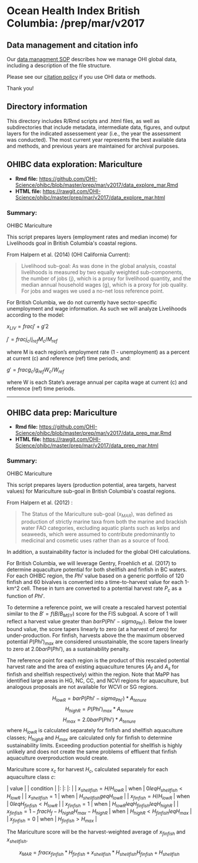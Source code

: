 # Ocean Health Index British Columbia: /prep/mar/v2017

<!--This folder describes the methods used to prepare data for _GOALNAME_ for the OHIBC assessment.

More information about this goal is available [here](http://ohi-science.org/goals/#artisanal-fishing-opportunities).

-->

## Data management and citation info

Our [data managment SOP](https://rawgit.com/OHI-Science/ohiprep/master/src/dataOrganization_SOP.html) describes how we manage OHI global data, including a description of the file structure.

Please see our [citation policy](http://ohi-science.org/citation-policy/) if you use OHI data or methods.

Thank you!

## Directory information

This directory includes R/Rmd scripts and .html files, as well as subdirectories that include metadata, intermediate data, figures, and output layers for the indicated assessement year (i.e., the year the assessment was conducted).  The most current year represents the best available data and methods, and previous years are maintained for archival purposes.

## OHIBC data exploration: Mariculture

* __Rmd file:__ https://github.com/OHI-Science/ohibc/blob/master/prep/mar/v2017/data_explore_mar.Rmd 
* __HTML file:__ https://rawgit.com/OHI-Science/ohibc/master/prep/mar/v2017/data_explore_mar.html

### Summary:

OHIBC Mariculture

This script prepares layers (employment rates and median income) for Livelihoods goal in 
British Columbia's coastal regions.  

From Halpern et al. (2014) (OHI California Current):

>Livelihood sub-goal: As was done in the global analysis, coastal livelihoods is measured by two equally weighted sub-components, the number of jobs (j), which is a proxy for livelihood quantity, and the median annual household wages (g), which is a proxy for job quality. For jobs and wages we used a no-net loss reference point. 

For British Columbia, we do not currently have sector-specific unemployment and wage information.  As such we will analyze Livelihoods according to the model:

$x_{LIV} = frac{j' + g'}{2}$

$j' = frac{j_c / j_{ref}}{M_c / M_{ref}}$

where M is each region’s employment rate (1 - unemployment) as a percent at current (c) and reference (ref) time periods, and:

$g' = frac{g_c / g_{ref}}{W_c / W_{ref}}$

where W is each State’s average annual per capita wage at current (c) and reference (ref) time periods.

-----

## OHIBC data prep: Mariculture

* __Rmd file:__ https://github.com/OHI-Science/ohibc/blob/master/prep/mar/v2017/data_prep_mar.Rmd 
* __HTML file:__ https://rawgit.com/OHI-Science/ohibc/master/prep/mar/v2017/data_prep_mar.html

### Summary:

OHIBC Mariculture

This script prepares layers (production potential, area targets, harvest values) for Mariculture sub-goal in British Columbia's coastal regions.  

From Halpern et al. (2012) :

>The Status of the Mariculture sub-goal ($x_{MAR}$), was defined as production of strictly marine taxa from both the marine and brackish water FAO categories, excluding aquatic plants such as kelps and seaweeds, which were assumed to contribute predominantly to medicinal and cosmetic uses rather than as a source of food.

In addition, a sustainability factor is included for the global OHI calculations.

For British Columbia, we will leverage Gentry, Froehlich et al. (2017) to determine aquaculture potential for both shellfish and finfish in BC waters.  For each OHIBC region, the $Phi'$ value based on a generic portfolio of 120 finfish and 60 bivalves is converted into a time-to-harvest value for each 1-km^2 cell.  These in turn are converted to a potential harvest rate $P_c$ as a function of $Phi'$.

To determine a reference point, we will create a rescaled harvest potential similar to the $B' = f(B/B_{MSY})$ score for the FIS subgoal.  A score of 1 will reflect a harvest value greater than $bar{P}(Phi' - sigma_{Phi'})$.  Below the lower bound value, the score tapers linearly to zero (at a harvest of zero) for under-production.  For finfish, harvests above the the maximum observed potential $P(Phi')_{max}$ are considered unsustainable, the score tapers linearly to zero at $2.0bar{P}(Phi')$, as a sustainability penalty.

The reference point for each region is the product of this rescaled potential harvest rate and the area of existing aquaculture tenures ($A_f$ and $A_s$ for finfish and shellfish respectively) within the region.  Note that MaPP has identified large areas in HG, NC, CC, and NCVI regions for aquaculture, but analogous proposals are not available for WCVI or SG regions.

$$H_{lowR} = bar{P}(Phi' - sigma_{Phi'}) * A_{tenure}$$
$$H_{highR} = P(Phi')_{max} * A_{tenure}$$
$$H_{max} = 2.0bar{P}(Phi') * A_{tenure}$$
where $H_{lowR}$ is calculated separately for finfish and shellfish aquaculture classes; $H_{highR}$ and $H_{max}$ are calculated only for finfish to determine sustainability limits.  Exceeding production potential for shellfish is highly unlikely and does not create the same problems of effluent that finfish aquaculture overproduction would create.

Mariculture score $x_c$ for harvest $H_c$, calculated separately for each aquaculture class $c$:

| value           |           | condition |
|: |: |: |
| $x_{shellfish} = H/H_{lowR}$ | when | $0 leq H_{shellfish} < H_{lowR}$ |
| $x_{shellfish} = 1$ | when | $H_{shellfish} geq H_{lowR}$ |
| $x_{finfish} = H/H_{lowR}$ | when | $0 leq H_{finfish} < H_{lowR}$ |
| $x_{finfish} = 1$ | when | $H_{lowR} leq H_{finfish} leq H_{highR}$ |
| $x_{finfish} = 1 - frac{H_f - H_{highR}}{H_{max} - H_{highR}}$ | when | $H_{highR} < H_{finfish} leq H_{max}$ |
| $x_{finfish} = 0$ | when | $H_{finfish} > H_{max}$ |

The Mariculture score will be the harvest-weighted average of $x_{finfish}$ and $x_{shellfish}$.

$$x_{MAR} = frac{x_{finfish} * H_{finfish} + x_{shellfish} * H_{shellfish}}{H_{finfish} + H_{shellfish}}$$


